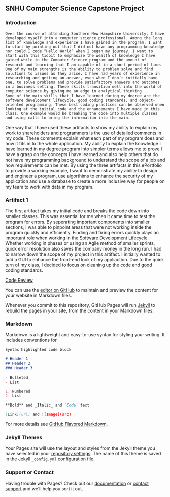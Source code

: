 ## SNHU Computer Science Capstone Project
### Introduction

	Over the course of attending Southern New Hampshire University, I have developed myself into a computer science professional. Among the long list of knowledge and experience I have gained in the program, I want to start by pointing out that I did not have any programming knowledge nor could I code “Hello World” when I began my journey. I want to start with this tidbit to emphasize the wealth of knowledge I have gained while in the Computer Science program and the amount of research and learning that I am capable of in a short period of time.
	One of my main strengths is the ability to problem solve and find solutions to issues as they arise. I have had years of experience in researching and getting an answer, even when I don’t initially have one, to solve problems and provide satisfactory answers and outcomes in a business setting. These skills transition well into the world of computer science by giving me an edge in analytical thinking.
	Some of the main skills that I have learned during my degree are the software development lifecycle, good coding standards, and object-oriented programming. These best coding practices can be observed when looking at the initial code and the enhancements I have made in this class. One example would be breaking the code into multiple classes and using calls to bring the information into the main. 
  One way that I have used these artifacts to show my ability to explain my work to shareholders and programmers is the use of detailed comments in my code. These comments explain what each part of my program does and how it fits in to the whole application. My ability to explain the knowledge I have learned in my degree program into simpler terms allows me to prove I have a grasp on the concepts I have learned and also help others that do not have my programming background to understand the scope of a job and how requirements can be met.
  By using the three artifacts in this ePortfolio to provide a working example, I want to demonstrate my ability to design and engineer a program, use algorthims to enhance the security of my application and use a database to create a more inclusive way for people on my team to work with data in my program.
  

### Artifact 1

  The first artifact takes my initial code and breaks the code down into smaller classes. This was essential for me when it came time to test the program for errors. By seperating important components into smaller sections, I was able to pinpoint areas that were not working inside the program quickly and efficiently. Finding and fixing errors quickly plays an important role when working in the Software Development Lifecycle. Whether working in phases or using an Agile method of smaller sprints, quick error resolution also saves the company money in the long run. I had to narrow down the scope of my project in this artifact. I initially wanted to add a GUI to enhance the front-end look of my appliaction. Due to the quick turn of my class, I decided to focus on cleaning up the code and good coding standards.
  



[Code Review](https://www.youtube.com/watch?v=KkmQToteMh0)


You can use the [editor on GitHub](https://github.com/mattctke307/mattctke307.github.io/edit/main/index.md) to maintain and preview the content for your website in Markdown files.

Whenever you commit to this repository, GitHub Pages will run [Jekyll](https://jekyllrb.com/) to rebuild the pages in your site, from the content in your Markdown files.

### Markdown

Markdown is a lightweight and easy-to-use syntax for styling your writing. It includes conventions for

```markdown
Syntax highlighted code block

# Header 1
## Header 2
### Header 3

- Bulleted
- List

1. Numbered
2. List

**Bold** and _Italic_ and `Code` text

[Link](url) and ![Image](src)
```

For more details see [GitHub Flavored Markdown](https://guides.github.com/features/mastering-markdown/).

### Jekyll Themes

Your Pages site will use the layout and styles from the Jekyll theme you have selected in your [repository settings](https://github.com/mattctke307/mattctke307.github.io/settings/pages). The name of this theme is saved in the Jekyll `_config.yml` configuration file.

### Support or Contact

Having trouble with Pages? Check out our [documentation](https://docs.github.com/categories/github-pages-basics/) or [contact support](https://support.github.com/contact) and we’ll help you sort it out.
